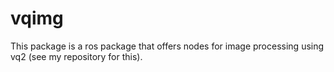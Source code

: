 # vqimg

This package is a ros package that offers nodes for image processing using vq2 (see my repository for this).

